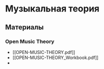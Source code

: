 # Музыкальная теория

## Материалы
### Open Music Theory
- [[OPEN-MUSIC-THEORY.pdf]]
- [[OPEN-MUSIC-THEORY_Workbook.pdf]]
- 



